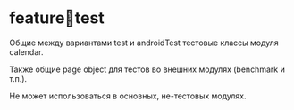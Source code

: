 # feature:calendar:test

Общие между вариантами test и androidTest тестовые классы модуля calendar.

Также общие page object для тестов во внешних модулях (benchmark и т.п.).

Не может использоваться в основных, не-тестовых модулях.
